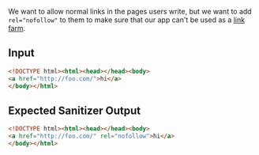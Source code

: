 We want to allow normal links in the pages users write, but we want to
add `rel="nofollow"` to them to make sure that our app can't be used
as a [link farm](http://en.wikipedia.org/wiki/Link_farm).

## Input

```html
<!DOCTYPE html><html><head></head><body>
<a href="http://foo.com/">hi</a>
</body></html>
```

## Expected Sanitizer Output

```html
<!DOCTYPE html><html><head></head><body>
<a href="http://foo.com/" rel="nofollow">hi</a>
</body></html>
```

